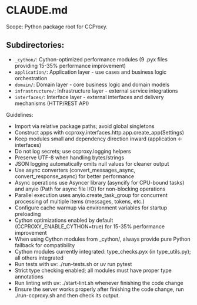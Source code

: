 # CLAUDE.md

Scope: Python package root for CCProxy.

## Subdirectories:
- `_cython/`: Cython-optimized performance modules (9 .pyx files providing 15-35% performance improvement)
- `application/`: Application layer - use cases and business logic orchestration
- `domain/`: Domain layer - core business logic and domain models
- `infrastructure/`: Infrastructure layer - external service integrations
- `interfaces/`: Interface layer - external interfaces and delivery mechanisms (HTTP/REST API)

Guidelines:

- Import via relative package paths; avoid global singletons
- Construct apps with ccproxy.interfaces.http.app.create_app(Settings)
- Keep modules small and dependency direction inward (application <- interfaces)
- Do not log secrets; use ccproxy.logging helpers
- Preserve UTF-8 when handling bytes/strings
- JSON logging automatically omits null values for cleaner output
- Use async converters (convert_messages_async, convert_response_async) for better performance
- Async operations use Asyncer library (asyncify for CPU-bound tasks) and anyio (Path for async file I/O) for non-blocking operations
- Parallel execution uses anyio.create_task_group for concurrent processing of multiple items (messages, tokens, etc.)
- Configure cache warmup via environment variables for startup preloading
- Cython optimizations enabled by default (CCPROXY_ENABLE_CYTHON=true) for 15-35% performance improvement
- When using Cython modules from _cython/, always provide pure Python fallback for compatibility
- Cython modules currently integrated: type_checks.pyx (in type_utils.py); all others integrated
- Run tests with uv: ./run-tests.sh or uv run pytest
- Strict type checking enabled; all modules must have proper type annotations
- Run linting with uv: ./start-lint.sh whenever finishing the code change
- Ensure the server works properly after finishing the code change, run ./run-ccproxy.sh and then check its output.
